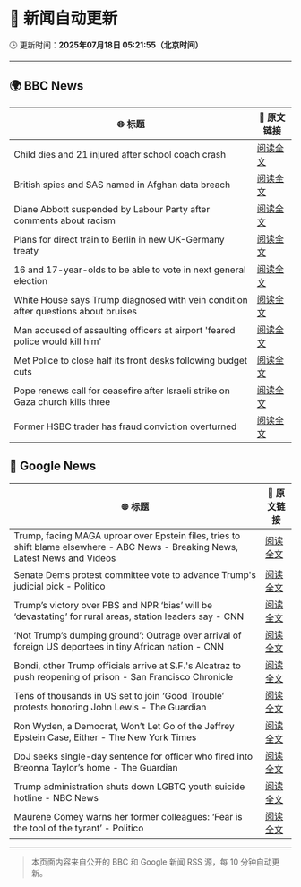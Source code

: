 # 🧠 新闻自动更新

🕒 更新时间：**2025年07月18日 05:21:55（北京时间）**

---

## 🌍 BBC News

| 🌐 标题 | 🔗 原文链接 |
|--------|-------------|
| Child dies and 21 injured after school coach crash | [阅读全文](https://www.bbc.com/news/articles/ckg538x0lm5o) |
| British spies and SAS named in Afghan data breach | [阅读全文](https://www.bbc.com/news/articles/cj4ek9njknvo) |
| Diane Abbott suspended by Labour Party after comments about racism | [阅读全文](https://www.bbc.com/news/articles/c4g8v33g1dgo) |
| Plans for direct train to Berlin in new UK-Germany treaty | [阅读全文](https://www.bbc.com/news/articles/cq6m10g7e35o) |
| 16 and 17-year-olds to be able to vote in next general election | [阅读全文](https://www.bbc.com/news/articles/c628ep4j5kno) |
| White House says Trump diagnosed with vein condition after questions about bruises | [阅读全文](https://www.bbc.com/news/articles/c1jw1pdyp0jo) |
| Man accused of assaulting officers at airport 'feared police would kill him' | [阅读全文](https://www.bbc.com/news/articles/cx2k7lmxn91o) |
| Met Police to close half its front desks following budget cuts | [阅读全文](https://www.bbc.com/news/articles/ce374l0ng1wo) |
| Pope renews call for ceasefire after Israeli strike on Gaza church kills three | [阅读全文](https://www.bbc.com/news/articles/c8xvnlpx2dxo) |
| Former HSBC trader has fraud conviction overturned | [阅读全文](https://www.bbc.com/news/articles/c20pd1y1e0eo) |

## 📰 Google News

| 🌐 标题 | 🔗 原文链接 |
|--------|-------------|
| Trump, facing MAGA uproar over Epstein files, tries to shift blame elsewhere - ABC News - Breaking News, Latest News and Videos | [阅读全文](https://news.google.com/rss/articles/CBMiowFBVV95cUxOcEVoWGdWRkplMzhqM3dNWnlwelZhcXV6WHBHaDlIX2podmJ2WjZEYVh6QnAtZ0h4SWw3TjlkLUJxcmNmQzlsRGhXLTJMUVBMTlJoMVhVa1FzN3NENFhibzJlSkhibHlwdTA4Qmpuc09abzQ5UEttZkN3TnBMSU5rV1IzSU1tVjJ2eGE2QWxfZzNLZTBTeEVJZmhsUG15ekhhMURB0gGoAUFVX3lxTE1fRTVJZWJVVXZDel9OYjJVUVBPMXB0SDNmRlpnOUoycVBkV3F5MDBxZVpQM2FYY2pNell3clhsbzdJajJNQXlLcFlxZHN0RURwQmFyUktjY1V6M2s1Y2VlM1JJcGxlMTBLbGxrbDFFMWdvbEZiMDRzRzFXcEp6UmNjWGVBNVVmVWZBR1JDRE5BR25ldHlTTGZKLWliTGZpQUk4SG41ajZJXw?oc=5) |
| Senate Dems protest committee vote to advance Trump's judicial pick - Politico | [阅读全文](https://news.google.com/rss/articles/CBMilAFBVV95cUxQVVN2d0JEYlo4NWk4Y1o3ZWF3N3NtNFk2S29sdFJ1VlRZTnBRRGZKVlJsbEtCRWFBMGJGVnlUSi14R2NDc2dPVXlLR24tV255V2lrZTRjQVhoa2cwTFdZUEpFanRFRHBTazltMDRzcGJKekEwZU5jM2ZUUC16VVJha1hOUmtGV3N2NEQyZkFuMGJPbHoy?oc=5) |
| Trump’s victory over PBS and NPR ‘bias’ will be ‘devastating’ for rural areas, station leaders say - CNN | [阅读全文](https://news.google.com/rss/articles/CBMijwFBVV95cUxQVEc4V1ZMeG0waFkwMDVjcWF5S21lcE9ZdXpqY0MyMDkxVzMxbVpaNzNZcnkyZDJSYnZ2b0R5eUFXNFRxb1JUTFl6THlhZXM1TFctcGN4cEZFcW9xaUhMZUtFREttZ0ZqNnhyRkotUlJYNUcwbGF1UmVvVDdZWXZXRk12bWdDc3lMS2k3UTVTc9IBlAFBVV95cUxNVjk3RUs4WURZcTBhSmJETS1KMGg3dENSbE1jRHgwYTBOZjQyR1dkTHdpd2hFcHVhR3duZ2xWRzZFVnBOZVdyTHcyM2xUbk44enZEVXl4WGc0LWVObFh0Wk1fU3NaQ3JsTjZGRkdaYS12cmNpUlE2YkRyNkJPWWI4NFNzUUhiTm9vcXhwdXJVZ2F2OVZq?oc=5) |
| ‘Not Trump’s dumping ground’: Outrage over arrival of foreign US deportees in tiny African nation - CNN | [阅读全文](https://news.google.com/rss/articles/CBMigwFBVV95cUxPS25RTHRHTDhqeVRLcEx3YUNaSkhGUFNiUmdWUlVWNTJZUGRtRmwtQVJXclpxTldFb2ZNM29fdU1iSFU1ZEZqQmQwUko0cExRNkRJcVlXTmltTTNXQTU5dHBQc3ZrS0YyZXZMcUozYVRwMGxUeW9lOGoyTk9JZW1JQ0EtVdIBiAFBVV95cUxOakJXc3ZOOTZWZXlXQS02REF3TS1Xa1hydkhzeTV6ZXhUNGtZV0dWQkxFNmtGUnFPRnNkNnNETlNLMmVsTk4tXzRhYlY2Z2tlNy01Ym9BdUJVVjFZUHFHMjYzR1Utb19yWmFUNTRhUXBUdnNRQVNKcDBJVW5NQWdVWVRMZnJsRnEt?oc=5) |
| Bondi, other Trump officials arrive at S.F.'s Alcatraz to push reopening of prison - San Francisco Chronicle | [阅读全文](https://news.google.com/rss/articles/CBMioAFBVV95cUxNZ1lOb3pqUWdaVUhUa2wzVmE2bE5jaDhCTHdILWU2emM0Y2w4QTBIZVM5YjhzOXlWUTBZVmNDNllheVBlaXMxZmFIMEJjZmhUS0FId1ZZYTNXT2JSTjBHdEFKWGpfaG1tc0c3YnRrbS01OW1mSkVOM2RsYzRiZm1pbmV2andVUzZFOGNueUJBV1o3ejN5TVJPWUZ4OWRrTmo5?oc=5) |
| Tens of thousands in US set to join ‘Good Trouble’ protests honoring John Lewis - The Guardian | [阅读全文](https://news.google.com/rss/articles/CBMijwFBVV95cUxNYi03ejJyTExidEVlYWJFaXR1U0NqdUJ0UEI3eUk2dlBjZU5kTlZ5X2Z1NUZlWXBBWHY5QzV6OUp4UHpBczdmdU1fMGJKZWM5WGlKU2RnVENiRGtSWGpGbS1qRTJVRXp3YWNoUENQN2h2aWY4bFItOHNIa0lxNGJXTm9kN0t4THZoM2NIN3VrNA?oc=5) |
| Ron Wyden, a Democrat, Won’t Let Go of the Jeffrey Epstein Case, Either - The New York Times | [阅读全文](https://news.google.com/rss/articles/CBMif0FVX3lxTE4yc3B0TkYxYmRzcV9KVVQwcFJjZDZCUS13RjJRRG9CSHBzaHY1NWYzV0JzS0hydEgwaDRrVzZuTTBpV2hGMFZuTDJEbWJYaFhkei1aQ3hrQUFib19BcWJqV0tKd0lyS1RZMkRBRHNtYVJHUXdIOHp0czhpQmpFSWM?oc=5) |
| DoJ seeks single-day sentence for officer who fired into Breonna Taylor’s home - The Guardian | [阅读全文](https://news.google.com/rss/articles/CBMilgFBVV95cUxOTi1CT09CMEdkUWVLMkhaa0t0REFOUUQzRWFuZXROMFZPZmxlN05JNVRFeUpEeHdMZElUSUJlRFQ4RjVabE40S25FZ0toY0liejU2bkRiUUpqdzl4Z1BicV81Wl9NVlQ3X1JIdDg2NzNIQTJnNU5ENUh2NFVnMDZyWThLNnRwTkJqOXhjV3NLcmplTDROc2c?oc=5) |
| Trump administration shuts down LGBTQ youth suicide hotline - NBC News | [阅读全文](https://news.google.com/rss/articles/CBMinAFBVV95cUxPQkJFbHJBSFMzd1pxMi1vREozSVBaM2JUNEoyakkxTHlIU2ZJS19wZUhiZGVaNWQxeWg1QWhBdjJ3MmJYbXhNbkRQcmZ4X3hPaVZWQzEzTkRzLUpZZHE0NHJMQjJieW5KdGRqSlVuWTRDWjgtb1ZWZ3E5eDJubldxWDdzLThobGx1U1ZiYS0xZ0xvNmFiX1M0SWxmNzfSAVZBVV95cUxNbi01R1dEbWg5X2tGc2hWUmZySDFqcUswbHdhX2IzT2ktS3ZzVVVJT2RBUXJzVHFrTFh0anhMTDNvMUtoTXA1cVNfUXpsMW5JZTBNalJhUQ?oc=5) |
| Maurene Comey warns her former colleagues: ‘Fear is the tool of the tyrant’ - Politico | [阅读全文](https://news.google.com/rss/articles/CBMigwFBVV95cUxNcEVyZk9mV19YQVZ0NFNiTDVmOXdfeU1oTEExRGJUQldjQWstUUhGZkotMURobnItR1NmbW5pZEN4RXctQlR5dkxJRV9pSDFrSmlkdGlycEhDdkVkcS1MTUZRcWlSQ1pqTFJ5eFdNNHh1OWNMXzZNeVdPc3JYRUMtbDFqNA?oc=5) |

---
> 本页面内容来自公开的 BBC 和 Google 新闻 RSS 源，每 10 分钟自动更新。